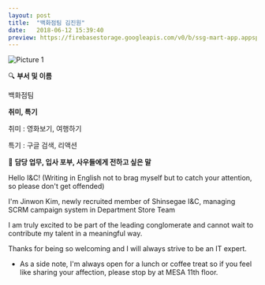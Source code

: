 ```yaml
---
layout: post
title:  "백화점팀 김진원"
date:   2018-06-12 15:39:40
preview: https://firebasestorage.googleapis.com/v0/b/ssg-mart-app.appspot.com/o/%EB%8F%99%EA%B8%B0%EC%82%AC%EC%A7%84%2F191912.jpg?alt=media&token=7676ee63-238b-445c-b2bd-8fe332f456b6
---
```


![Picture 1](https://firebasestorage.googleapis.com/v0/b/ssg-mart-app.appspot.com/o/%EC%85%80%EC%B9%B4%2F%EA%B9%80%EC%A7%84%EC%9B%90.jpg?alt=media&token=ece6eabc-bce6-4ff2-9317-f52f9545b7a1)

🔍 **부서 및 이름**

   백화점팀 

 **취미, 특기**

   취미 : 영화보기, 여행하기
    
   특기 : 구글 검색, 리액션

🔔 **담당 업무, 입사 포부, 사우들에게 전하고 싶은 말**

   Hello I&C! (Writing in English not to brag myself but to catch your attention, so please don't get offended)

   I'm Jinwon Kim, newly recruited member of Shinsegae I&C, managing SCRM campaign system in Department Store Team

   I am truly excited to be part of the leading conglomerate and cannot wait to contribute my talent in a meaningful way.

   Thanks for being so welcoming and I will always strive to be an IT expert.

   * As a side note, I'm always open for a lunch or coffee treat so if you feel like sharing your affection, please stop by at MESA 11th floor.